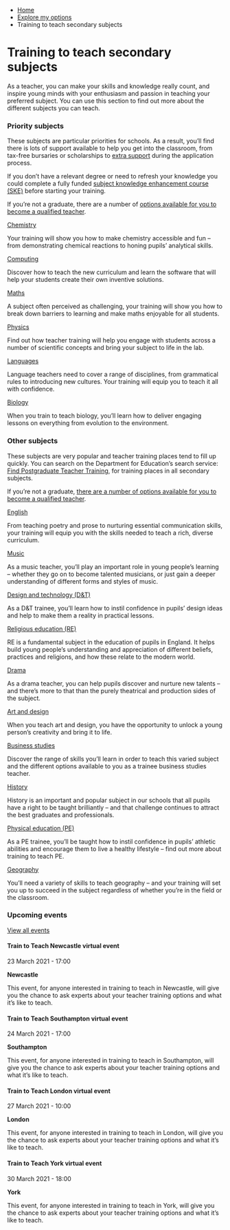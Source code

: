 *   [Home](/)
*   [Explore my options](/explore-my-options)
*   Training to teach secondary subjects

Training to teach secondary subjects
====================================

As a teacher, you can make your skills and knowledge really count, and inspire young minds with your enthusiasm and passion in teaching your preferred subject. You can use this section to find out more about the different subjects you can teach.

### Priority subjects

These subjects are particular priorities for schools. As a result, you’ll find there is lots of support available to help you get into the classroom, from tax-free bursaries or scholarships to [extra support](https://register.getintoteaching.education.gov.uk/register) during the application process. 

If you don’t have a relevant degree or need to refresh your knowledge you could complete a fully funded [subject knowledge enhancement course (SKE)](/node/2339 "Find out more about SKE courses") before starting your training. 

If you’re not a graduate, there are a number of [options available for you to become a qualified teacher](https://getintoteaching.education.gov.uk/explore-my-options/teacher-training-routes/university-led-training/university-led-undergraduate-training).

[Chemistry](/explore-my-options/training-to-teach-secondary-subjects/training-to-teach-chemistry)

Your training will show you how to make chemistry accessible and fun – from demonstrating chemical reactions to honing pupils’ analytical skills.

[Computing](/explore-my-options/training-to-teach-secondary-subjects/training-to-teach-computing)

Discover how to teach the new curriculum and learn the software that will help your students create their own inventive solutions.

[Maths](/explore-my-options/training-to-teach-secondary-subjects/training-to-teach-maths)

A subject often perceived as challenging, your training will show you how to break down barriers to learning and make maths enjoyable for all students.

[Physics](/explore-my-options/training-to-teach-secondary-subjects/training-to-teach-physics)

Find out how teacher training will help you engage with students across a number of scientific concepts and bring your subject to life in the lab.

[Languages](/explore-my-options/training-to-teach-secondary-subjects/training-to-teach-languages)

Language teachers need to cover a range of disciplines, from grammatical rules to introducing new cultures. Your training will equip you to teach it all with confidence.

[Biology](/explore-my-options/training-to-teach-secondary-subjects/training-to-teach-biology)

When you train to teach biology, you’ll learn how to deliver engaging lessons on everything from evolution to the environment.

### Other subjects

These subjects are very popular and teacher training places tend to fill up quickly. You can search on the Department for Education’s search service: [Find Postgraduate Teacher Training](https://www.gov.uk/guidance/find-postgraduate-teacher-training-courses-in-england), for training places in all secondary subjects.

If you’re not a graduate, [there are a number of options available for you to become a qualified teacher](https://getintoteaching.education.gov.uk/explore-my-options/teacher-training-routes/university-led-training/university-led-undergraduate-training).

[English](/explore-my-options/training-to-teach-secondary-subjects/training-to-teach-english)

From teaching poetry and prose to nurturing essential communication skills, your training will equip you with the skills needed to teach a rich, diverse curriculum.

[Music](/explore-my-options/training-to-teach-secondary-subjects/training-to-teach-music)

As a music teacher, you’ll play an important role in young people’s learning – whether they go on to become talented musicians, or just gain a deeper understanding of different forms and styles of music.

[Design and technology (D&T)](/explore-my-options/training-to-teach-secondary-subjects/training-to-teach-design-and-technology-dt)

As a D&T trainee, you’ll learn how to instil confidence in pupils’ design ideas and help to make them a reality in practical lessons.

[Religious education (RE)](/explore-my-options/training-to-teach-secondary-subjects/training-to-teach-religious-education)

RE is a fundamental subject in the education of pupils in England. It helps build young people’s understanding and appreciation of different beliefs, practices and religions, and how these relate to the modern world.

[Drama](/explore-my-options/training-to-teach-secondary-subjects/training-to-teach-drama)

As a drama teacher, you can help pupils discover and nurture new talents – and there’s more to that than the purely theatrical and production sides of the subject.

[Art and design](/explore-my-options/training-to-teach-secondary-subjects/training-to-teach-art-and-design)

When you teach art and design, you have the opportunity to unlock a young person’s creativity and bring it to life.

[Business studies](/explore-my-options/training-to-teach-secondary-subjects/training-to-teach-business-studies)

Discover the range of skills you’ll learn in order to teach this varied subject and the different options available to you as a trainee business studies teacher.

[History](/explore-my-options/training-to-teach-secondary-subjects/teach-history)

History is an important and popular subject in our schools that all pupils have a right to be taught brilliantly – and that challenge continues to attract the best graduates and professionals.

[Physical education (PE)](/explore-my-options/training-to-teach-secondary-subjects/training-to-teach-physical-education-pe)

As a PE trainee, you’ll be taught how to instil confidence in pupils’ athletic abilities and encourage them to live a healthy lifestyle – find out more about training to teach PE.

[Geography](/explore-my-options/training-to-teach-secondary-subjects/training-to-teach-geography)

You’ll need a variety of skills to teach geography – and your training will set you up to succeed in the subject regardless of whether you’re in the field or the classroom.

### Upcoming events

[View all events](/teaching-events)

[](/teaching-events/train-to-teach-events/train-to-teach-newcastle-virtual-event-230321)

#### Train to Teach Newcastle virtual event

23 March 2021 - 17:00

**Newcastle**

This event, for anyone interested in training to teach in Newcastle, will give you the chance to ask experts about your teacher training options and what it’s like to teach.

[](/teaching-events/train-to-teach-events/train-to-teach-southampton-virtual-event-240321)

#### Train to Teach Southampton virtual event

24 March 2021 - 17:00

**Southampton**

This event, for anyone interested in training to teach in Southampton, will give you the chance to ask experts about your teacher training options and what it’s like to teach.

[](/teaching-events/train-to-teach-events/train-to-teach-london-virtual-event-270321)

#### Train to Teach London virtual event

27 March 2021 - 10:00

**London**

This event, for anyone interested in training to teach in London, will give you the chance to ask experts about your teacher training options and what it’s like to teach.

[](/teaching-events/train-to-teach-events/train-to-teach-york-virtual-event-300321)

#### Train to Teach York virtual event

30 March 2021 - 18:00

**York**

This event, for anyone interested in training to teach in York, will give you the chance to ask experts about your teacher training options and what it’s like to teach.